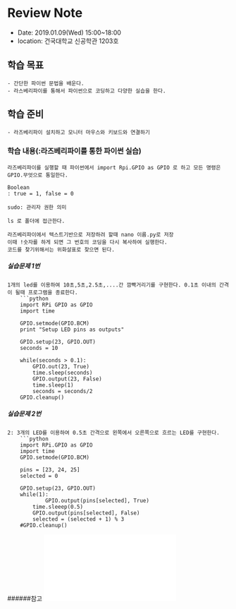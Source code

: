 # Review Note

- Date: 2019.01.09(Wed) 15:00~18:00
- location: 건국대학교 신공학관 1203호

## 학습 목표

	- 간단한 파이썬 문법을 배운다.
	- 라스베리파이를 통해서 파이썬으로 코딩하고 다양한 실습을 한다.

## 학습 준비

	- 라즈베리파이 설치하고 모니터 마우스와 키보드와 연결하기

### 학습 내용(:라즈베리파이를 통한 파이썬 실습)
	
	라즈베리파이를 실행할 때 파이썬에서 import Rpi.GPIO as GPIO 로 하고 모든 명령은 GPIO.무엇으로 통일한다.
	
	Boolean
	: true = 1, false = 0

	sudo: 관리자 권한 의미

	ls 로 폴더에 접근한다.

	라즈베리파이에서 텍스트기반으로 저장하려 할때 nano 이름.py로 저장
	이때 !숫자를 하게 되면 그 번호의 코딩을 다시 복사하여 실행한다.
	코드를 찾기위해서는 위화살표로 찾으면 된다.

##### 실습문제 1번
	1개의 led를 이용하여 10초,5초,2.5초,....간 깜빡거리기를 구현한다. 0.1초 이내의 간격이 될때 프로그램을 종료한다.
		```python
		import RPi GPIO as GPIO
		import time

		GPIO.setmode(GPIO.BCM)
		print "Setup LED pins as outputs"

		GPIO.setup(23, GPIO.OUT)
		seconds = 10
		
		while(seconds > 0.1):
			GPIO.out(23, True)
			time.sleep(seconds)
			GPIO.output(23, False)
			time.sleep(1)
			seconds = seconds/2
		GPIO.cleanup()


##### 실습문제 2번	
	2: 3개의 LED를 이용하여 0.5초 간격으로 왼쪽에서 오른쪽으로 흐르는 LED를 구현한다.
		```python
		import RPi.GPIO as GPIO
		import time
		GPIO.setmode(GPIO.BCM)

		pins = [23, 24, 25]
		selected = 0

		GPIO.setup(23, GPIO.OUT)
		while(1):
				GPIO.output(pins[selected], True)
			time.sleeep(0.5)
			GPIO.output(pins[selected], False)
			selected = (selected + 1) % 3
		#GPIO.cleanup()

######참고
![pdf자료](../doc/Raspberry_PI_1주차.pdf)
